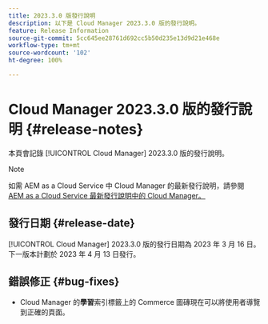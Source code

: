 ```yaml
---
title: 2023.3.0 版發行說明
description: 以下是 Cloud Manager 2023.3.0 版的發行說明。
feature: Release Information
source-git-commit: 5cc645ee28761d692cc5b50d235e13d9d21e468e
workflow-type: tm+mt
source-wordcount: '102'
ht-degree: 100%

---
```



# Cloud Manager 2023.3.0 版的發行說明 {#release-notes}

本頁會記錄 [!UICONTROL Cloud Manager] 2023.3.0 版的發行說明。

>[!NOTE]
>
>如需 AEM as a Cloud Service 中 Cloud Manager 的最新發行說明，請參閱 [AEM as a Cloud Service 最新發行說明中的 Cloud Manager。](https://experienceleague.adobe.com/docs/experience-manager-cloud-service/content/implementing/using-cloud-manager/release-notes-cloud-manager/release-notes-cm-current.html)

## 發行日期 {#release-date}

[!UICONTROL Cloud Manager] 2023.3.0 版的發行日期為 2023 年 3 月 16 日。下一版本計劃於 2023 年 4 月 13 日發行。

## 錯誤修正 {#bug-fixes}

* Cloud Manager 的&#x200B;**學習**&#x200B;索引標籤上的 Commerce 圖磚現在可以將使用者導覽到正確的頁面。
